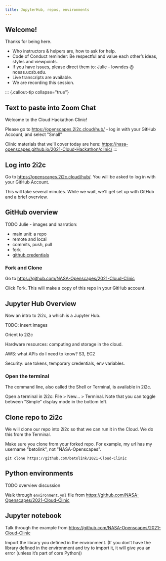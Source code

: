 ```yaml
---
title: JupyterHub, repos, environments
---
```


## Welcome!

Thanks for being here. 

- Who instructors & helpers are, how to ask for help. 
- Code of Conduct reminder: Be respectful and value each other’s ideas, styles and viewpoints.
- If you have issues, please direct them to: Julie - lowndes @ nceas.ucsb.edu. 
- Live transcripts are available.
- We are recording this session. 

::: {.callout-tip collapse="true"}
## Text to paste into Zoom Chat
Welcome to the Cloud Hackathon Clinic! 

Please go to https://openscapes.2i2c.cloud/hub/ - log in with your GitHub Account, and select "Small"

Clinic materials that we'll cover today are here: https://nasa-openscapes.github.io/2021-Cloud-Hackathon/clinic/
:::

## Log into 2i2c

Go to <https://openscapes.2i2c.cloud/hub/>. You will be asked to log in with your GitHub Account. 

This will take several minutes. While we wait, we'll get set up with GitHub and a brief overview. 

## GitHub overview

TODO Julie - images and narration: 

- main unit: a repo
- remote and local
- commits, push, pull
- fork
- [github credentials](https://docs.github.com/en/authentication/keeping-your-account-and-data-secure/creating-a-personal-access-token)

### Fork and Clone

Go to <https://github.com/NASA-Openscapes/2021-Cloud-Clinic>

Click Fork. This will make a copy of this repo in your GitHub account.

## Jupyter Hub Overview

Now an intro to 2i2c, a which is a Jupyter Hub. 

TODO: insert images

Orient to 2i2c

Hardware resources: computing and storage in the cloud.

AWS: what APIs do I need to know? S3, EC2

Security: use tokens, temporary credentials, env variables.

### Open the terminal

The command line, also called the Shell or Terminal, is available in 2i2c. 

Open a terminal in 2i2c: File > New... > Terminal. Note that you can toggle between "Simple" display mode in the bottom left. 

## Clone repo to 2i2c

We will clone our repo into 2i2c so that we can run it in the Cloud. We do this from the Terminal.

Make sure you clone from your forked repo. For example, my url has my username "betolink", not "NASA-Openscapes".

`git clone https://github.com/betolink/2021-Cloud-Clinic`

## Python environments

TODO overview discussion

Walk through `environment.yml` file from <https://github.com/NASA-Openscapes/2021-Cloud-Clinic>

## Jupyter notebook

Talk through the example from <https://github.com/NASA-Openscapes/2021-Cloud-Clinic>

Import the library you defined in the environment. (If you don’t have the library defined in the environment and try to import it, it will give you an error (unless it’s part of core Python))





